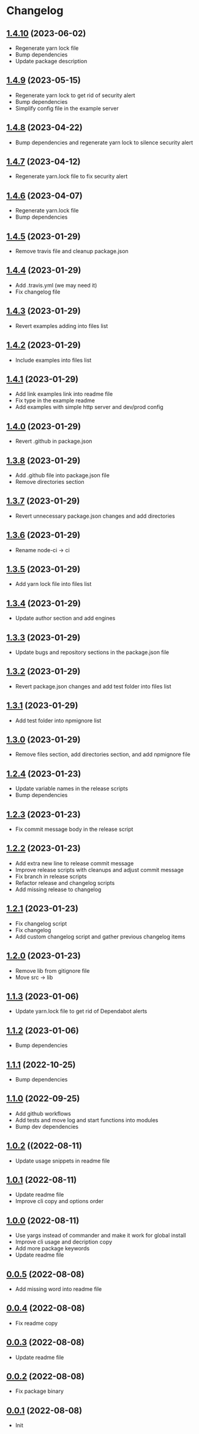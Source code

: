# Changelog

## [1.4.10](https://github.com/alexzel/pm2-devmon/compare/v1.4.9...v1.4.10) (2023-06-02)

  * Regenerate yarn lock file
  * Bump dependencies
  * Update package description

## [1.4.9](https://github.com/alexzel/pm2-devmon/compare/v1.4.8...v1.4.9) (2023-05-15)

  * Regenerate yarn lock to get rid of security alert
  * Bump dependencies
  * Simplify config file in the example server

## [1.4.8](https://github.com/alexzel/pm2-devmon/compare/v1.4.7...v1.4.8) (2023-04-22)

  * Bump dependencies and regenerate yarn lock to silence security alert

## [1.4.7](https://github.com/alexzel/pm2-devmon/compare/v1.4.6...v1.4.7) (2023-04-12)

  * Regenerate yarn.lock file to fix security alert

## [1.4.6](https://github.com/alexzel/pm2-devmon/compare/v1.4.5...v1.4.6) (2023-04-07)

  * Regenerate yarn.lock file
  * Bump dependencies

## [1.4.5](https://github.com/alexzel/pm2-devmon/compare/v1.4.4...v1.4.5) (2023-01-29)

  * Remove travis file and cleanup package.json

## [1.4.4](https://github.com/alexzel/pm2-devmon/compare/v1.4.3...v1.4.4) (2023-01-29)

  * Add .travis.yml (we may need it)
  * Fix changelog file

## [1.4.3](https://github.com/alexzel/pm2-devmon/compare/v1.4.2...v1.4.3) (2023-01-29)

  * Revert examples adding into files list

## [1.4.2](https://github.com/alexzel/pm2-devmon/compare/v1.4.1...v1.4.2) (2023-01-29)

  * Include examples into files list

## [1.4.1](https://github.com/alexzel/pm2-devmon/compare/v1.4.0...v1.4.1) (2023-01-29)

  * Add link examples link into readme file
  * Fix type in the example readme
  * Add examples with simple http server and dev/prod config

## [1.4.0](https://github.com/alexzel/pm2-devmon/compare/v1.3.8...v1.4.0) (2023-01-29)

  * Revert .github in package.json

## [1.3.8](https://github.com/alexzel/pm2-devmon/compare/v1.3.7...v1.3.8) (2023-01-29)

  * Add .github file into package.json file
  * Remove directories section

## [1.3.7](https://github.com/alexzel/pm2-devmon/compare/v1.3.6...v1.3.7) (2023-01-29)

  * Revert unnecessary package.json changes and add directories

## [1.3.6](https://github.com/alexzel/pm2-devmon/compare/v1.3.5...v1.3.6) (2023-01-29)

  * Rename node-ci -> ci

## [1.3.5](https://github.com/alexzel/pm2-devmon/compare/v1.3.4...v1.3.5) (2023-01-29)

  * Add yarn lock file into files list

## [1.3.4](https://github.com/alexzel/pm2-devmon/compare/v1.3.3...v1.3.4) (2023-01-29)

  * Update author section and add engines

## [1.3.3](https://github.com/alexzel/pm2-devmon/compare/v1.3.2...v1.3.3) (2023-01-29)

  * Update bugs and repository sections in the package.json file

## [1.3.2](https://github.com/alexzel/pm2-devmon/compare/v1.3.1...v1.3.2) (2023-01-29)

  * Revert package.json changes and add test folder into files list

## [1.3.1](https://github.com/alexzel/pm2-devmon/compare/v1.3.0...v1.3.1) (2023-01-29)

  * Add test folder into npmignore list

## [1.3.0](https://github.com/alexzel/pm2-devmon/compare/v1.2.4...v1.3.0) (2023-01-29)

  * Remove files section, add directories section, and add npmignore file

## [1.2.4](https://github.com/alexzel/pm2-devmon/compare/v1.2.3...v1.2.4) (2023-01-23)

  * Update variable names in the release scripts
  * Bump dependencies

## [1.2.3](https://github.com/alexzel/pm2-devmon/compare/v1.2.2...v1.2.3) (2023-01-23)

  * Fix commit message body in the release script

## [1.2.2](https://github.com/alexzel/pm2-devmon/compare/v1.2.1...v1.2.2) (2023-01-23)

  * Add extra new line to release commit message
  * Improve release scripts with cleanups and adjust commit message
  * Fix branch in release scripts
  * Refactor release and changelog scripts
  * Add missing release to changelog

## [1.2.1](https://github.com/alexzel/pm2-devmon/compare/v1.2.0...v1.2.1) (2023-01-23)

  * Fix changelog script
  * Fix changelog
  * Add custom changelog script and gather previous changelog items

## [1.2.0](https://github.com/alexzel/pm2-devmon/compare/v1.1.3...v1.2.0) (2023-01-23)

  * Remove lib from gitignore file
  * Move src -> lib

## [1.1.3](https://github.com/alexzel/pm2-devmon/compare/v1.1.2...v1.1.3) (2023-01-06)

  * Update yarn.lock file to get rid of Dependabot alerts

## [1.1.2](https://github.com/alexzel/pm2-devmon/compare/v1.1.1...v1.1.2) (2023-01-06)

  * Bump dependencies

## [1.1.1](https://github.com/alexzel/pm2-devmon/compare/v1.1.0...v1.1.1) (2022-10-25)

  * Bump dependencies

## [1.1.0](https://github.com/alexzel/pm2-devmon/compare/v1.0.2...v1.1.0) (2022-09-25)

  * Add github workflows
  * Add tests and move log and start functions into modules
  * Bump dev dependencies

## [1.0.2](https://github.com/alexzel/pm2-devmon/compare/v1.0.1...v1.0.2) ((2022-08-11)

  * Update usage snippets in readme file

## [1.0.1](https://github.com/alexzel/pm2-devmon/compare/v1.0.0...v1.0.1) (2022-08-11)

  * Update readme file
  * Improve cli copy and options order

## [1.0.0](https://github.com/alexzel/pm2-devmon/compare/v0.0.5...v1.0.0) (2022-08-11)

  * Use yargs instead of commander and make it work for global install
  * Improve cli usage and decription copy
  * Add more package keywords
  * Update readme file

## [0.0.5](https://github.com/alexzel/pm2-devmon/compare/v0.0.4...v0.0.5) (2022-08-08)

  * Add missing word into readme file

## [0.0.4](https://github.com/alexzel/pm2-devmon/compare/v0.0.3...v0.0.4) (2022-08-08)

  * Fix readme copy

## [0.0.3](https://github.com/alexzel/pm2-devmon/compare/v0.0.2...v0.0.3) (2022-08-08)

  * Update readme file

## [0.0.2](https://github.com/alexzel/pm2-devmon/compare/v0.0.1...v0.0.2) (2022-08-08)

  * Fix package binary

## [0.0.1](https://github.com/alexzel/pm2-devmon/commit/82cc2b3) (2022-08-08)


  * Init
